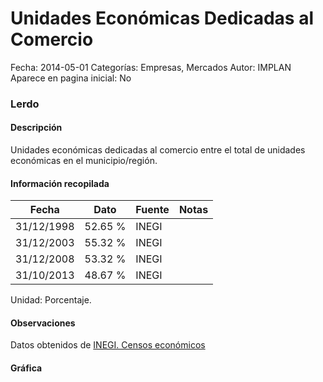 Unidades Económicas Dedicadas al Comercio
=====

Fecha: 2014-05-01
Categorías: Empresas, Mercados
Autor: IMPLAN
Aparece en pagina inicial: No

### Lerdo

#### Descripción

Unidades económicas dedicadas al comercio entre el total de unidades económicas en el municipio/región.

<!-- break -->

#### Información recopilada

<table class="table table-hover table-bordered matriz">
  <thead>
    <tr><th>Fecha</th><th>Dato</th><th>Fuente</th><th>Notas</th></tr>
  </thead>
  <tbody>
    <tr><td class="centrado">31/12/1998</td><td class="derecha">52.65 %</td><td>INEGI</td><td></td></tr>
    <tr><td class="centrado">31/12/2003</td><td class="derecha">55.32 %</td><td>INEGI</td><td></td></tr>
    <tr><td class="centrado">31/12/2008</td><td class="derecha">53.32 %</td><td>INEGI</td><td></td></tr>
    <tr><td class="centrado">31/10/2013</td><td class="derecha">48.67 %</td><td>INEGI</td><td></td></tr>
  </tbody>
</table>

Unidad: Porcentaje.

#### Observaciones

Datos obtenidos de [INEGI. Censos económicos](http://www3.inegi.org.mx/sistemas/saic/)

#### Gráfica

<div id="Morriszehcsgap" class="grafica"></div>
<script>
new Morris.Line({
element: 'Morriszehcsgap',
data: [{ fecha: '1998-12-31', dato: 52.6500 },{ fecha: '2003-12-31', dato: 55.3200 },{ fecha: '2008-12-31', dato: 53.3200 },{ fecha: '2013-10-31', dato: 48.6700 }],
xkey: 'fecha',
ykeys: ['dato'],
labels: ['Dato'],
lineColors: ['#FF5B02'],
xLabelFormat: function(d) { return d.getDate()+'/'+(d.getMonth()+1)+'/'+d.getFullYear(); },
dateFormat: function(ts) { var d = new Date(ts); return d.getDate() + '/' + (d.getMonth() + 1) + '/' + d.getFullYear(); }
});
</script>
